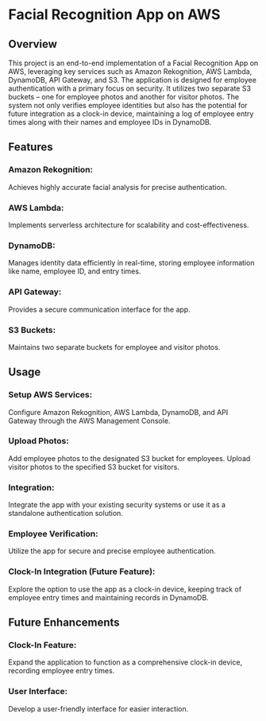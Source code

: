 # Facial Recognition App on AWS

## Overview
This project is an end-to-end implementation of a Facial Recognition App on AWS, leveraging key services such as Amazon Rekognition, AWS Lambda, DynamoDB, API Gateway, and S3. The application is designed for employee authentication with a primary focus on security. It utilizes two separate S3 buckets – one for employee photos and another for visitor photos. The system not only verifies employee identities but also has the potential for future integration as a clock-in device, maintaining a log of employee entry times along with their names and employee IDs in DynamoDB.

## Features
### Amazon Rekognition:
Achieves highly accurate facial analysis for precise authentication.

### AWS Lambda:
Implements serverless architecture for scalability and cost-effectiveness.

### DynamoDB:
Manages identity data efficiently in real-time, storing employee information like name, employee ID, and entry times.

### API Gateway: 
Provides a secure communication interface for the app.

### S3 Buckets:
Maintains two separate buckets for employee and visitor photos.

## Usage
### Setup AWS Services:
Configure Amazon Rekognition, AWS Lambda, DynamoDB, and API Gateway through the AWS Management Console.

### Upload Photos:
Add employee photos to the designated S3 bucket for employees.
Upload visitor photos to the specified S3 bucket for visitors.

### Integration:
Integrate the app with your existing security systems or use it as a standalone authentication solution.

### Employee Verification:
Utilize the app for secure and precise employee authentication.

### Clock-In Integration (Future Feature):
Explore the option to use the app as a clock-in device, keeping track of employee entry times and maintaining records in DynamoDB.

## Future Enhancements
### Clock-In Feature:
Expand the application to function as a comprehensive clock-in device, recording employee entry times.

### User Interface:
Develop a user-friendly interface for easier interaction.
